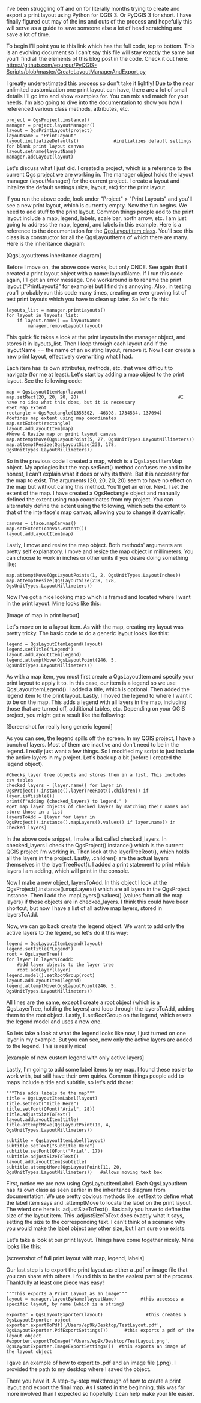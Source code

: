 I've been struggling off and on for literally months trying to create and export a print layout using Python for QGIS 3. Or
PyQGIS 3 for short. I have finally figured out may of the ins and outs of the process and hopefully this will serve
as a guide to save someone else a lot of head scratching and save a lot of time. 

To begin I'll point you to this link which has the full code, top to bottom. This is an evolving document so I can't say this
file will stay exactly the same but you'll find all the elements of this blog post in the code. Check it out here:
https://github.com/epurpur/PyQGIS-Scripts/blob/master/CreateLayoutManagerAndExport.py

I greatly underestimated this process so don't take it lightly! Due to the near unlimited customization one print layout can
have, there are a lot of small details I'll go into and show examples for. You can mix and match for your needs. I'm also
going to dive into the documentation to show you how I referenced various class methods, attributes, etc.

    project = QgsProject.instance()         
    manager = project.layoutManager()       
    layout = QgsPrintLayout(project)        
    layoutName = "PrintLayout"
    layout.initializeDefaults()             #initializes default settings for blank print layout canvas
    layout.setname(layoutName)
    manager.addLayout(layout)

Let's discuss what I just did. I created a project, which is a reference to the current Qgs project we are working in.
The manager object holds the layout manager (layoutManager) for the current project. I create a layout and initalize the
default settings (size, layout, etc) for the print layout. 

If you run the above code, look under "Project" > "Print Layouts" and you'll see a new print layout, which is currently empty.
Now the fun begins. We need to add stuff to the print layout. Common things people add to the print layout include a map,
legend, labels, scale bar, north arrow, etc. I am just going to address the map, legend, and labels in this example. Here is
a reference to the documentation for the [QgsLayoutItem class](https://qgis.org/api/classQgsLayoutItem.html). You'll see this
class is a constructor for all the QgsLayoutItems of which there are many. Here is the inheritance diagram:

[QgsLayoutItems inheritance diagram]

Before I move on, the above code works, but only ONCE. See again that I created a print layout object with a name: layoutName.
If I run this code again, I'll get an error message. One workaround is to rename the print layout ("PrintLayout2" for example)
but I find this annoying. Also, in testing you'll probably run this code many times, creating an ever growing list of test
print layouts which you have to clean up later. So let's fix this:

    layouts_list = manager.printLayouts()
    for layout in layouts_list:
        if layout.name() == layoutName:
            manager.removeLayout(layout)
            
This quick fix takes a look at the print layouts in the manager object, and stores it in layouts_list. Then I loop through
each layout and if the layoutName == the name of an existing layout, remove it. Now I can create a new print layout,
effectively overwriting what I had. 

Each item has its own attributes, methods, etc. that were difficult to navigate (for me at least). Let's start by adding a
map object to the print layout. See the following code:

    map = QgsLayoutItemMap(layout)
    map.setRect(20, 20, 20, 20)                                     #I have no idea what this does, but it is necessary
    #Set Map Extent
    rectangle = QgsRectangle(1355502, -46398, 1734534, 137094)      #defines map extent using map coordinates
    map.setExtent(rectangle)
    layout.addLayoutItem(map)
    #Move & Resize map on print layout canvas
    map.attemptMove(QgsLayoutPoint(5, 27, QgsUnitTypes.LayoutMillimeters))
    map.attemptResize(QgsLayoutSize(239, 178, QgsUnitTypes.LayoutMillimeters))
    
So in the previous code I created a map, which is a QgsLayoutItemMap object. My apologies but the map.setRect() method 
confuses me and to be honest, I can't explain what it does or why its there. But it is necessary for the map to exist. 
The arguments (20, 20, 20, 20) seem to have no effect on the map but without calling this method. You'll get an error.
Next, I set the extent of the map. I have created a QgsRectangle object and manually defined the extent using map coordinates
from my project. You can alternately define the extent using the following, which sets the extent to that of the interface's
map canvas, allowing you to change it dyamically.

    canvas = iface.mapCanvas()
    map.setExtent(canvas.extent())
    layout.addLayoutItem(map)
    
Lastly, I move and resize the map object. Both methods' arguments are pretty self explanatory. I move and resize the map
object in millimeters. You can choose to work in inches or other units if you desire doing something like:

    map.attemptMove(QgsLayoutPoints(1, 2, QgsUnitTypes.LayoutInches))
    map.attemptResize(QgsLayoutSize(239, 178, QgsUnitTypes.LayoutMillimeters))

Now I've got a nice looking map which is framed and located where I want in the print layout. Mine looks like this:

[Image of map in print layout]


Let's move on to a layout item. As with the map, creating my layout was pretty tricky. The basic code to do a generic layout
looks like this:

    legend = QgsLayoutItemLegend(layout)
    legend.setTitle("Legend")
    layout.addLayoutItem(legend)
    legend.attemptMove(QgsLayoutPoint(246, 5, QgsUnitTypes.LayoutMillimeters))

As with a map item, you must first create a QgsLayoutItem and specify your print layout to apply it to. In this case, our item
is a legend so we use QgsLayoutItemLegend(). I added a title, which is optional. Then added the legend item to the print
layout. Lastly, I moved the legend to where I want it to be on the map.
This adds a legend with all layers in the map, including those that are turned off, additional tables, etc. Depending on
your QGIS project, you might get a result like the following:

[Screenshot for really long generic legend]
    
As you can see, the legend spills off the screen. In my QGIS project, I have a bunch of layers. Most of them are inactive
and don't need to be in the legend. I really just want a few things. So I modified my script to just include the active 
layers in my project. Let's back up a bit (before I created the legend object).

    #Checks layer tree objects and stores them in a list. This includes csv tables
    checked_layers = [layer.name() for layer in QgsProject().instance().layerTreeRoot().children() if layer.isVisible()]
    print(f"Adding {checked_layers} to legend." )
    #get map layer objects of checked layers by matching their names and store those in a list
    layersToAdd = [layer for layer in QgsProject().instance().mapLayers().values() if layer.name() in checked_layers]

In the above code snippet, I make a list called checked_layers. In checked_layers I check the QgsProject().instance() which
is the current QGIS project I'm working in. Then look at the layerTreeRoot(), which holds all the layers in the project.
Lastly, .children() are the actual layers themselves in the layerTreeRoot(). I added a print statement to print which layers
I am adding, which will print in the console. 

Now I make a new object, layersToAdd. In this object I look at the QgsProject().instance().mapLayers() which are all layers
in the QgsProject instance. Then I add the .mapLayers().values() (values from all the map layers) if those objects are in
checked_layers. I think this could have been shortcut, but now I have a list of all active map layers, stored in layersToAdd.

Now, we can go back create the legend object. We want to add only the active layers to the legend, so let's do it this way:

    legend = QgsLayoutItemLegend(layout)
    legend.setTitle("Legend")
    root = QgsLayerTree()
    for layer in layersToAdd:
        #add layer objects to the layer tree
        root.addLayer(layer)
    legend.model().setRootGroup(root)
    layout.addLayoutItem(legend)
    legend.attemptMove(QgsLayoutPoint(246, 5, QgsUnitTypes.LayoutMillimeters))

All lines are the same, except I create a root object (which is a QgsLayerTree, holding the layers)
and loop through the layersToAdd, adding them to the root object. Lastly, I .setRootGroup on the legend, which resets the 
legend model and uses a new one.

So lets take a look at what the legend looks like now, I just turned on one layer in my example. But you can see, now only
the active layers are added to the legend. This is really nice!

[example of new custom legend with only active layers]

Lastly, I'm going to add some label items to my map. I found these easier to work with, but still have their own quirks.
Common things people add to maps include a title and subtitle, so let's add those:


    """This adds labels to the map"""
    title = QgsLayoutItemLabel(layout)
    title.setText("Title Here")
    title.setFont(QFont("Arial", 28))
    title.adjustSizeToText()
    layout.addLayoutItem(title)
    title.attemptMove(QgsLayoutPoint(10, 4, QgsUnitTypes.LayoutMillimeters))

    subtitle = QgsLayoutItemLabel(layout)
    subtitle.setText("Subtitle Here")
    subtitle.setFont(QFont("Arial", 17))
    subtitle.adjustSizeToText()
    layout.addLayoutItem(subtitle)
    subtitle.attemptMove(QgsLayoutPoint(11, 20, QgsUnitTypes.LayoutMillimeters))   #allows moving text box
    
First, notice we are now using QgsLayoutItemLabel. Each QgsLayoutItem has its own class as seen earlier in the inheritance
diagram from documentation. We use pretty obvious methods like .setText to define what the label item says and .attemptMove
to locate the label on the print layout. The wierd one here is .adjustSizeToText(). Basically you have to define the size
of the layout item. This .adjustSizeToText does exactly what it says, setting the size to the corresponding text. I can't
think of a scenario why you would make the label object any other size, but I am sure one exists.

Let's take a look at our print layout. Things have come together nicely. Mine looks like this:

[screenshot of full print layout with map, legend, labels]

Our last step is to export the print layout as either a .pdf or image file that you can share with others. I found this to be
the easiest part of the process. Thankfully at least one piece was easy!


    """This exports a Print Layout as an image"""
    layout = manager.layoutByName(layoutName)         #this accesses a specific layout, by name (which is a string)

    exporter = QgsLayoutExporter(layout)                #this creates a QgsLayoutExporter object
    exporter.exportToPdf('/Users/ep9k/Desktop/TestLayout.pdf', QgsLayoutExporter.PdfExportSettings())      #this exports a pdf of the layout object
    #exporter.exportToImage('/Users/ep9k/Desktop/TestLayout.png', QgsLayoutExporter.ImageExportSettings())  #this exports an image of the layout object

I gave an example of how to export to .pdf and an image file (.png). I provided the path to my desktop where I saved the
object.

There you have it. A step-by-step walkthrough of how to create a print layout and export the final map. As I stated in the
beginning, this was far more involved than I expected so hopefully it can help make your life easier.
